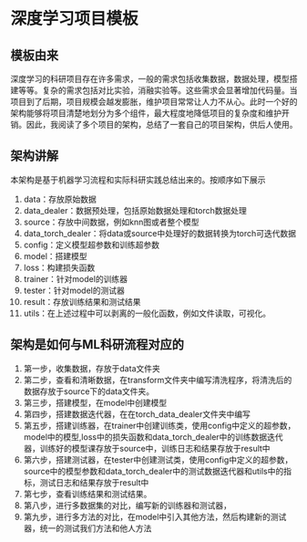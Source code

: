 # 深度学习项目模板
## 模板由来
深度学习的科研项目存在许多需求，一般的需求包括收集数据，数据处理，模型搭建等等。复杂的需求包括对比实验，消融实验等。这些需求会显著增加代码量。当项目到了后期，项目规模会越发膨胀，维护项目常常让人力不从心。此时一个好的架构能够将项目清楚地划分为多个组件，最大程度地降低项目的复杂度和维护开销。因此，我阅读了多个项目的架构，总结了一套自己的项目架构，供后人使用。
## 架构讲解
本架构是基于机器学习流程和实际科研实践总结出来的。按顺序如下展示
1. data：存放原始数据
2. data_dealer：数据预处理，包括原始数据处理和torch数据处理
3. source：存放中间数据，例如knn图或者整个模型 
4. data_torch_dealer：将data或source中处理好的数据转换为torch可迭代数据
5. config：定义模型超参数和训练超参数
6. model：搭建模型
7. loss：构建损失函数
8. trainer：针对model的训练器
9. tester：针对model的测试器
10. result：存放训练结果和测试结果
11. utils：在上述过程中可以剥离的一般化函数，例如文件读取，可视化。
## 架构是如何与ML科研流程对应的
1. 第一步，收集数据，存放于data文件夹
2. 第二步，查看和清晰数据，在transform文件夹中编写清洗程序，将清洗后的数据存放于source下的data文件夹。
3. 第三步，搭建模型，在model中创建模型
4. 第四步，搭建数据迭代器，在在torch_data_dealer文件夹中编写
5. 第五步，搭建训练器，在trainer中创建训练类，使用config中定义的超参数，model中的模型,loss中的损失函数和data_torch_dealer中的训练数据迭代器，训练好的模型课存放于source中，训练日志和结果存放于result中
6. 第六步，搭建测试器，在tester中创建测试类，使用config中定义的超参数，source中的模型参数和data_torch_dealer中的测试数据迭代器和utils中的指标，测试日志和结果存放于result中
7. 第七步，查看训练结果和测试结果。
8. 第八步，进行多数据集的对比，编写新的训练器和测试器，
9. 第九步，进行多方法的对比，在model中引入其他方法，然后构建新的测试器，统一的测试我们方法和他人方法
